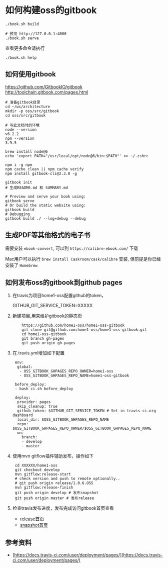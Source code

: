 
# 如何构建oss的gitbook

    ./book.sh build
    
    # 预览 http://127.0.0.1:4000
    ./book.sh serve
    
  查看更多命令请执行
    
    ./book.sh help

## 如何使用gitbook

https://github.com/GitbookIO/gitbook
http://toolchain.gitbook.com/pages.html

    # 准备gitbook目录
    cd ~/ws/architecture
    mkdir -p oss/src/gitbook
    cd oss/src/gitbook

    # 写此文档时的环境
    node --version
    v6.2.2
    npm --version
    3.9.5

    brew install node@6
    echo 'export PATH="/usr/local/opt/node@6/bin:$PATH"' >> ~/.zshrc
    
    npm i -g npm
    npm cache clean || npm cache verify
    npm install gitbook-cli@2.3.0 -g
    
    gitbook init
    # 生成README.md 和 SUMMARY.md
    
    # Preview and serve your book using:
    gitbook serve
    # Or build the static website using:
    gitbook build
    # Debugging
    gitbook build ./ --log=debug --debug

## 生成PDF等其他格式的电子书

需要安装 `ebook-convert`, 可以到 `https://calibre-ebook.com/` 下载

  Mac用户可以执行 `brew install Caskroom/cask/calibre` 安装, 但前提是你已经安装了 `Homebrew`


## 如何发布oss的gitbook到github pages

1. 在travis为项目home1-oss配置github的token，

    GITHUB_GIT_SERVICE_TOKEN=XXXXX

2. 新建项目,用来维护gitbook的静态页

           https://github.com/home1-oss/home1-oss-gitbook
           git clone git@github.com:home1-oss/home1-oss-gitbook.git
           cd home1-oss-gitbook
           git branch gh-pages
           git push origin gh-pages

3. 在.travis.yml增加如下配置


        env:
         global:
          - OSS_GITBOOK_GHPAGES_REPO_OWNER=home1-oss
          - OSS_GITBOOK_GHPAGES_REPO_NAME=home1-oss-gitbook

        before_deploy:
        - bash ci.sh before_deploy

        deploy:
         provider: pages
         skip_cleanup: true
         github_token: $GITHUB_GIT_SERVICE_TOKEN # Set in travis-ci.org dashboard
         local_dir: $OSS_GITBOOK_GHPAGES_REPO_NAME
         repo: $OSS_GITBOOK_GHPAGES_REPO_OWNER/$OSS_GITBOOK_GHPAGES_REPO_NAME
         on:
           branch:
           - develop
           - master

3. 使用mvn gitflow插件辅助发布，操作如下


        cd XXXXXX/home1-oss
        git checkout develop
        mvn gitflow:release-start
        # check version and push to remote optionally..
        # git push origin release/1.0.6.OSS
        mvn gitflow:release-finish
        git push origin develop # 发布snapshot
        git push origin master # 发布release

3. 检查travis发布进度，发布完成访问gitbook首页查看

    - [release首页](https://home1-oss.github.io/home1-oss-gitbook/release/)
    - [snapshot首页](https://home1-oss.github.io/home1-oss-gitbook/snapshot/)

## 参考资料

- [https://docs.travis-ci.com/user/deployment/pages/](https://docs.travis-ci.com/user/deployment/pages/)
